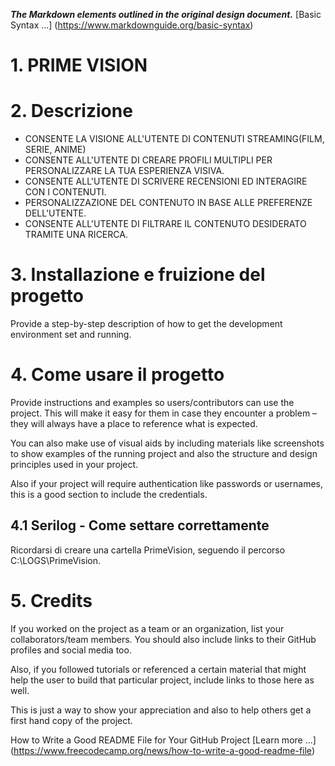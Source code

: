 <em><strong>The Markdown elements outlined in the original design document.</strong></em> [Basic Syntax ...] (https://www.markdownguide.org/basic-syntax)

<h1>1. PRIME VISION</h1>									

<h1>2. Descrizione</h1>
<ul>
  <li>CONSENTE LA VISIONE ALL'UTENTE DI CONTENUTI STREAMING(FILM, SERIE, ANIME)</li>
  <li>CONSENTE ALL'UTENTE DI CREARE PROFILI MULTIPLI PER PERSONALIZZARE LA TUA ESPERIENZA VISIVA.</li>
  <li>CONSENTE ALL'UTENTE DI SCRIVERE RECENSIONI ED INTERAGIRE CON I CONTENUTI.</li>
  <li>PERSONALIZZAZIONE DEL CONTENUTO IN BASE ALLE PREFERENZE DELL'UTENTE.</li>
  <li>CONSENTE ALL'UTENTE DI FILTRARE IL CONTENUTO DESIDERATO TRAMITE UNA RICERCA.</li>
</ul>

<h1>3. Installazione e fruizione del progetto</h1>
Provide a step-by-step description of how to get the development environment set and running.

<h1>4. Come usare il progetto</h1>
Provide instructions and examples so users/contributors can use the project. This will make it easy for them in case they encounter a problem – they will always have a place to reference what is expected.

You can also make use of visual aids by including materials like screenshots to show examples of the running project and also the structure and design principles used in your project.

Also if your project will require authentication like passwords or usernames, this is a good section to include the credentials.

<h2>4.1 Serilog - Come settare correttamente</h2>
Ricordarsi di creare una cartella PrimeVision, seguendo il percorso C:\LOGS\PrimeVision.

<h1>5. Credits</h1>

If you worked on the project as a team or an organization, list your collaborators/team members. You should also include links to their GitHub profiles and social media too.

Also, if you followed tutorials or referenced a certain material that might help the user to build that particular project, include links to those here as well.

This is just a way to show your appreciation and also to help others get a first hand copy of the project.

How to Write a Good README File for Your GitHub Project [Learn more ...] (https://www.freecodecamp.org/news/how-to-write-a-good-readme-file)



